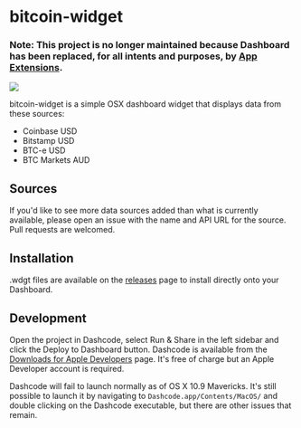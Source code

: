 bitcoin-widget
============

### Note: This project is no longer maintained because Dashboard has been replaced, for all intents and purposes, by [App Extensions](https://developer.apple.com/library/ios/documentation/General/Conceptual/ExtensibilityPG/index.html).

![](http://cl.ly/image/0n0s110d3D1c/Screenshot%202014-01-29%2020.29.21.png)

bitcoin-widget is a simple OSX dashboard widget that displays data from these sources:

 - Coinbase USD
 - Bitstamp USD
 - BTC-e USD
 - BTC Markets AUD

## Sources

If you'd like to see more data sources added than what is currently available, please open an issue with the name and API URL for the source. Pull requests are welcomed.

## Installation

.wdgt files are available on the [releases](../../releases) page to install directly onto your Dashboard.

## Development

Open the project in Dashcode, select Run & Share in the left sidebar and click the Deploy to Dashboard button. Dashcode is available from the [Downloads for Apple Developers](https://developer.apple.com/downloads/index.action) page. It's free of charge but an Apple Developer account is required.

Dashcode will fail to launch normally as of OS X 10.9 Mavericks. It's still possible to launch it by navigating to `Dashcode.app/Contents/MacOS/` and double clicking on the Dashcode executable, but there are other issues that remain.
